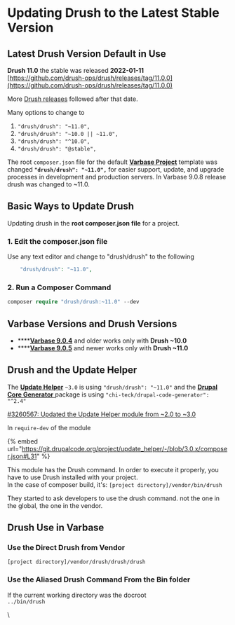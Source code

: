 # Updating Drush to the Latest Stable Version

## Latest Drush Version Default in Use

**Drush 11.0** the stable was released **2022-01-11**\
[https://github.com/drush-ops/drush/releases/tag/11.0.0](https://github.com/drush-ops/drush/releases/tag/11.0.0)

More [Drush releases](https://github.com/drush-ops/drush/releases) followed after that date.

Many options to change to

1. `"drush/drush": "~11.0",`
2. `"drush/drush": "~10.0 || ~11.0",`
3. `"drush/drush": "^10.0",`
4. `"drush/drush": "@stable",`

The root `composer.json` file for the default [**Varbase Project**](https://github.com/Vardot/varbase-project/blob/9.0.x/composer.json#L43) template was changed **`"drush/drush": "~11.0",`** for easier support, update, and upgrade processes in development and production servers. In Varbase 9.0.8 release drush was changed to  \~11.0.



## Basic Ways to **U**pdate **Drush**

&#x20;Updating drush in the **root composer.json file** for a project.

### 1. Edit the composer.json file

Use any text editor and change to "drush/drush" to the following

```php
    "drush/drush": "~11.0",
```

### 2. Run a Composer Command

```php
composer require "drush/drush:~11.0" --dev
```

## Varbase Versions and Drush Versions

* ****[**Varbase 9.0.4**](https://www.drupal.org/project/varbase/releases/9.0.4) and older works only with **Drush \~10.0**
* ****[**Varbase 9.0.5**](https://www.drupal.org/project/varbase/releases/9.0.5) and newer works only with **Drush \~11.0**

## **Drush and the Update Helper**

The [**Update Helper**](https://www.drupal.org/project/update\_helper) `~3.0` is using `"drush/drush": "~11.0"` and the [**Drupal Core Generator** ](https://github.com/Chi-teck/drupal-code-generator) package is using `"chi-teck/drupal-code-generator": "^2.4"`

[#3260567: Updated the Update Helper module from \~2.0 to \~3.0](https://www.drupal.org/project/varbase\_core/issues/3260567)

In `require-dev` of the module

{% embed url="https://git.drupalcode.org/project/update_helper/-/blob/3.0.x/composer.json#L31" %}

This module has the Drush command. In order to execute it properly, you have to use Drush installed with your project.\
In the case of composer build, it's: `[project directory]/vendor/bin/drush`

They started to ask developers to use the drush command. not the one in the global, the one in the vendor.

## Drush Use in Varbase

### Use the Direct Drush from Vendor

`[project directory]/vendor/drush/drush/drush`

### Use the Aliased Drush Command From the Bin folder

If the current working directory was the docroot\
`../bin/drush`

\
